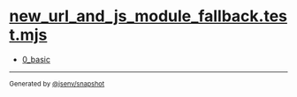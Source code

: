 # [new_url_and_js_module_fallback.test.mjs](../new_url_and_js_module_fallback.test.mjs)


- [0_basic](0_basic/0_basic.md)

---

<sub>
  Generated by <a href="https://github.com/jsenv/core/tree/main/packages/independent/snapshot">@jsenv/snapshot</a>
</sub>
